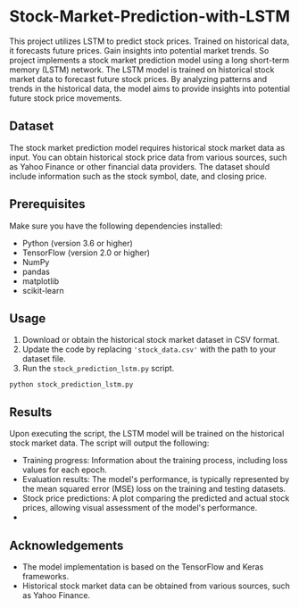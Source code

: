 # Stock-Market-Prediction-with-LSTM
This project utilizes LSTM to predict stock prices. Trained on historical data, it forecasts future prices. Gain insights into potential market trends. So project implements a stock market prediction model using a long short-term memory (LSTM) network. The LSTM model is trained on historical stock market data to forecast future stock prices. By analyzing patterns and trends in the historical data, the model aims to provide insights into potential future stock price movements.

## Dataset

The stock market prediction model requires historical stock market data as input. You can obtain historical stock price data from various sources, such as Yahoo Finance or other financial data providers. The dataset should include information such as the stock symbol, date, and closing price.

## Prerequisites

Make sure you have the following dependencies installed:

- Python (version 3.6 or higher)
- TensorFlow (version 2.0 or higher)
- NumPy
- pandas
- matplotlib
- scikit-learn

## Usage

1. Download or obtain the historical stock market dataset in CSV format.
2. Update the code by replacing `'stock_data.csv'` with the path to your dataset file.
3. Run the `stock_prediction_lstm.py` script.

```shell
python stock_prediction_lstm.py
```

## Results

Upon executing the script, the LSTM model will be trained on the historical stock market data. The script will output the following:

- Training progress: Information about the training process, including loss values for each epoch.
- Evaluation results: The model's performance, is typically represented by the mean squared error (MSE) loss on the training and testing datasets.
- Stock price predictions: A plot comparing the predicted and actual stock prices, allowing visual assessment of the model's performance.
- 
## Acknowledgements

- The model implementation is based on the TensorFlow and Keras frameworks.
- Historical stock market data can be obtained from various sources, such as Yahoo Finance.
